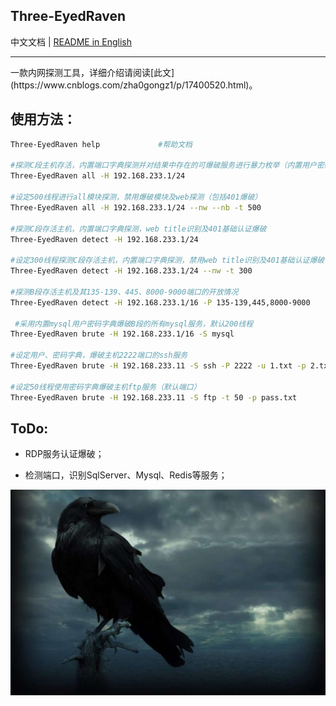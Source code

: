 ## Three-EyedRaven

中文文档 | [README in English](./README_EN.md)

<hr/>
一款内网探测工具，详细介绍请阅读[此文](https://www.cnblogs.com/zha0gongz1/p/17400520.html)。

## 使用方法：

``` bash
Three-EyedRaven help             #帮助文档

#探测C段主机存活，内置端口字典探测并对结果中存在的可爆破服务进行暴力枚举（内置用户密码字典）
Three-EyedRaven all -H 192.168.233.1/24 

#设定500线程进行all模块探测，禁用爆破模块及web探测（包括401爆破）
Three-EyedRaven all -H 192.168.233.1/24 --nw --nb -t 500

#探测C段存活主机，内置端口字典探测，web title识别及401基础认证爆破
Three-EyedRaven detect -H 192.168.233.1/24

#设定300线程探测C段存活主机，内置端口字典探测，禁用web title识别及401基础认证爆破
Three-EyedRaven detect -H 192.168.233.1/24 --nw -t 300

#探测B段存活主机及其135-139、445、8000-9000端口的开放情况
Three-EyedRaven detect -H 192.168.233.1/16 -P 135-139,445,8000-9000

 #采用内置mysql用户密码字典爆破B段的所有mysql服务，默认200线程
Three-EyedRaven brute -H 192.168.233.1/16 -S mysql

#设定用户、密码字典，爆破主机2222端口的ssh服务
Three-EyedRaven brute -H 192.168.233.11 -S ssh -P 2222 -u 1.txt -p 2.txt

#设定50线程使用密码字典爆破主机ftp服务（默认端口）
Three-EyedRaven brute -H 192.168.233.11 -S ftp -t 50 -p pass.txt   
```


## ToDo: 

- RDP服务认证爆破；

- 检测端口，识别SqlServer、Mysql、Redis等服务；

![three-eyedraven](https://github.com/zha0gongz1/Three-EyedRaven/blob/main/three-eyedraven.jpg)
